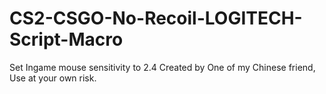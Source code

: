 # CS2-CSGO-No-Recoil-LOGITECH-Script-Macro
  Set Ingame mouse sensitivity to 2.4
  Created by One of my Chinese friend, Use at your own risk.
